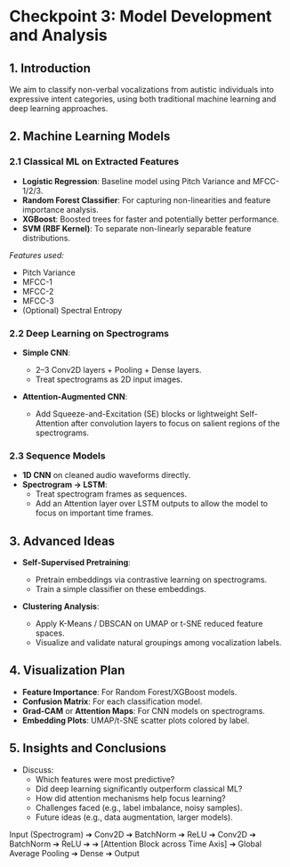 # Checkpoint 3: Model Development and Analysis

## 1. Introduction
We aim to classify non-verbal vocalizations from autistic individuals into expressive intent categories, using both traditional machine learning and deep learning approaches.

## 2. Machine Learning Models

### 2.1 Classical ML on Extracted Features
- **Logistic Regression**: Baseline model using Pitch Variance and MFCC-1/2/3.
- **Random Forest Classifier**: For capturing non-linearities and feature importance analysis.
- **XGBoost**: Boosted trees for faster and potentially better performance.
- **SVM (RBF Kernel)**: To separate non-linearly separable feature distributions.

*Features used:*
- Pitch Variance
- MFCC-1
- MFCC-2
- MFCC-3
- (Optional) Spectral Entropy

### 2.2 Deep Learning on Spectrograms
- **Simple CNN**:
  - 2–3 Conv2D layers + Pooling + Dense layers.
  - Treat spectrograms as 2D input images.

- **Attention-Augmented CNN**:
  - Add Squeeze-and-Excitation (SE) blocks or lightweight Self-Attention after convolution layers to focus on salient regions of the spectrograms.

### 2.3 Sequence Models
- **1D CNN** on cleaned audio waveforms directly.
- **Spectrogram → LSTM**:
  - Treat spectrogram frames as sequences.
  - Add an Attention layer over LSTM outputs to allow the model to focus on important time frames.

## 3. Advanced Ideas
- **Self-Supervised Pretraining**:
  - Pretrain embeddings via contrastive learning on spectrograms.
  - Train a simple classifier on these embeddings.

- **Clustering Analysis**:
  - Apply K-Means / DBSCAN on UMAP or t-SNE reduced feature spaces.
  - Visualize and validate natural groupings among vocalization labels.

## 4. Visualization Plan
- **Feature Importance**: For Random Forest/XGBoost models.
- **Confusion Matrix**: For each classification model.
- **Grad-CAM** or **Attention Maps**: For CNN models on spectrograms.
- **Embedding Plots**: UMAP/t-SNE scatter plots colored by label.

## 5. Insights and Conclusions
- Discuss:
  - Which features were most predictive?
  - Did deep learning significantly outperform classical ML?
  - How did attention mechanisms help focus learning?
  - Challenges faced (e.g., label imbalance, noisy samples).
  - Future ideas (e.g., data augmentation, larger models).

Input (Spectrogram) ➔
Conv2D ➔
BatchNorm ➔
ReLU ➔
Conv2D ➔
BatchNorm ➔
ReLU ➔
➔
[Attention Block across Time Axis]
➔
Global Average Pooling ➔
Dense ➔
Output
